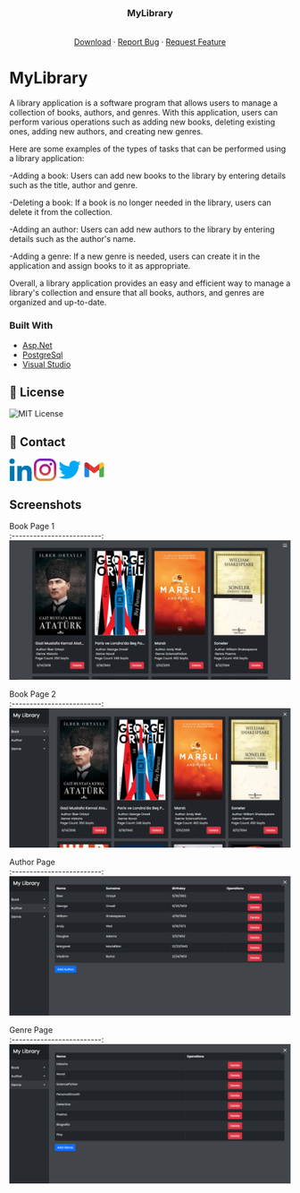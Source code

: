 <br />
<p align="center">

  <h3 align="center">MyLibrary</h3>

  <p align="center">
    <br />
    <a href="https://github.com/BerkayOzturkCE/Asp.Net-MvcMyLibrary">Download</a>
    ·
    <a href="https://github.com/BerkayOzturkCE/Asp.Net-MvcMyLibrary/issues">Report Bug</a>
    ·
    <a href="https://github.com/BerkayOzturkCE/Asp.Net-MvcMyLibrary/issues">Request Feature</a>
  </p>
</p>

# MyLibrary

A library application is a software program that allows users to manage a collection of books, authors, and genres. With this application, users can perform various operations such as adding new books, deleting existing ones, adding new authors, and creating new genres.

Here are some examples of the types of tasks that can be performed using a library application:

-Adding a book: Users can add new books to the library by entering details such as the title, author and genre.

-Deleting a book: If a book is no longer needed in the library, users can delete it from the collection.

-Adding an author: Users can add new authors to the library by entering details such as the author's name.

-Adding a genre: If a new genre is needed, users can create it in the application and assign books to it as appropriate.

Overall, a library application provides an easy and efficient way to manage a library's collection and ensure that all books, authors, and genres are organized and up-to-date.



### Built With

* [Asp.Net](https://asp.net/)
* [PostgreSql](https://www.postgresql.org/)
* [Visual Studio](https://visualstudio.microsoft.com/tr/)

## 📝 License

![MIT License](https://img.shields.io/badge/License-MIT-green.svg)

## 📌 Contact

<a>

<a href="https://www.linkedin.com/in/broztrk/" target="blank"><img align="center" src="https://github.com/BerkayOzturkCE/BerkayOzturkCE/blob/main/linkedin.png" 
alt="donpablonow" height="40" width="40" /></a>
<a href="https://www.instagram.com/brky_oztrk/" target="blank"><img align="center" src="https://github.com/BerkayOzturkCE/BerkayOzturkCE/blob/main/instagram.png" alt="donpablonow" height="40" width="40" /></a>
<a href="https://twitter.com/BerkayOzturkCE" target="blank"><img align="center" src="https://github.com/BerkayOzturkCE/BerkayOzturkCE/blob/main/twitter.png" alt="donpablonow" height="40" width="40" /></a>
<a href="mailto:berkayozturkce@gmail.com" target="blank"><img align="center" src="https://github.com/BerkayOzturkCE/BerkayOzturkCE/blob/main/icons8-gmail-480.svg" height="40" width="40" /></a>

</a>



## Screenshots


Book Page 1              
:-------------------------:
![](https://github.com/BerkayOzturkCE/Asp.Net-MvcMyLibrary/blob/master/MyLibrary/ScreenShots/Screenshot_4.png?raw=true)

Book Page 2              
:-------------------------:
![](https://github.com/BerkayOzturkCE/Asp.Net-MvcMyLibrary/blob/master/MyLibrary/ScreenShots/Screenshot_5.png?raw=true)

Author Page               
:-------------------------:
![](https://github.com/BerkayOzturkCE/Asp.Net-MvcMyLibrary/blob/master/MyLibrary/ScreenShots/Screenshot_6.png?raw=true)

Genre Page               
:-------------------------:
![](https://github.com/BerkayOzturkCE/Asp.Net-MvcMyLibrary/blob/master/MyLibrary/ScreenShots/Screenshot_7.png?raw=true)


